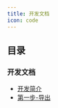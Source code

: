 ```yaml
---
title: 开发文档
icon: code
---
```


## 目录

### 开发文档

- [开发简介](/dev-doc/index/)
- [第一步-导出](/dev-doc/export/)
